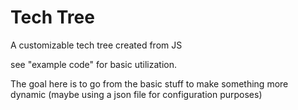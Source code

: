 # Tech Tree

A customizable tech tree created from JS

see "example code" for basic utilization.

The goal here is to go from the basic stuff to make something more dynamic (maybe using a json file for configuration purposes)
